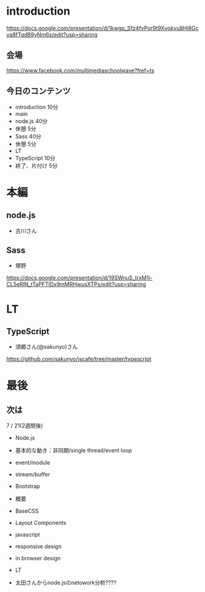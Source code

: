 # introduction

https://docs.google.com/presentation/d/1kwgp_Sfz4fvPor9t9Xvokvu8Hj8Gcva8fTgdB9yNm6s/edit?usp=sharing

## 会場

https://www.facebook.com/multimediaschoolwave?fref=ts

## 今日のコンテンツ

- introduction 10分
- main
 - node.js 40分
 - 休憩 5分
 - Sass 40分
 - 休憩 5分
- LT
 - TypeScript 10分
- 終了、片付け 5分

# 本編

## node.js

- 古川さん


## Sass

- 塚野

https://docs.google.com/presentation/d/19SWnuS_trxM1i-CL5eRlN_tTaPFTIDx9mMRHwusXTPs/edit?usp=sharing


# LT

## TypeScript

- 須郷さん(@sakunyo)さん

https://github.com/sakunyo/jscafe/tree/master/typescript


# 最後

## 次は

7 / 21(2週間後)

- Node.js
 - 基本的な動き：非同期/single thread/event loop
 - event/module
 - stream/buffer

- Bootstrap
 - 概要
 - BaseCSS
 - Layout Components
 - javascript
 - responsive design
 - in browser design

- LT
 - 太田さんからnode.jsのnetowork分析????



